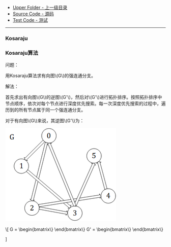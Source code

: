 * [Upper Folder - 上一级目录](../../)
* [Source Code - 源码](https://github.com/zhaochenyou/Way-to-Algorithm/blob/master/src/GraphTheory/Connectivity/Kosaraju.hpp)
* [Test Code - 测试](https://github.com/zhaochenyou/Way-to-Algorithm/blob/master/src/GraphTheory/Connectivity/Kosaraju.cpp)

--------

### Kosaraju
### Kosaraju算法
<div>
问题：
<p id="i">用Kosaraju算法求有向图\(G\)的强连通分支。 </p>
解法：
<p id="i">首先求出有向图\(G\)的逆图\(G'\)，然后对\(G'\)进行拓扑排序。按照拓扑排序中节点顺序，依次对每个节点进行深度优先搜索。每一次深度优先搜索的过程中，遍历到的所有节点属于同一个强连通分支。 </p>
<p id="i">对于有向图\(G\)来说，其逆图\(G'\)为：</p>
<p id="c"><img src="../res/Kosaraju1.png" /></p>
\[
G =
\begin{bmatrix\}
\end{bmatrix\}
G' =
\begin{bmatrix\}
\end{bmatrix\}

\]
</div>
